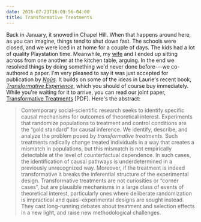 ```yaml
---
date: 2016-07-23T16:09:56-04:00
title: Transformative Treatments
---
```


Back in January, it snowed in Chapel Hill. When that happens around here, as you can imagine, things tend to shut down fast. The schools were closed, and we were iced in at home for a couple of days. The kids had a lot of quality Playstation time. Meanwhile, my [wife](http://lapaul.org) and I ended up sitting across from one another at the kitchen table, arguing. In the end we resolved things by doing something we'd never done before---we co-authored a paper. I'm very pleased to say it was just accepted for publication by <a href="http://onlinelibrary.wiley.com/journal/10.1111/(ISSN)1468-0068)"><em>Noûs</em></a>. It builds on some of the ideas in Laurie's recent book, *[Transformative Experience](http://www.amazon.com/exec/obidos/ASIN/0198717954/ref=nosim/)*, which you should of course buy immediately. While you're waiting for it to arrive, you can read our joint paper, [Transformative Treatments](https://kieranhealy.org/files/papers/t-treat.pdf) [PDF]. Here's the abstract:

> Contemporary social-scientific research seeks to identify specific causal mechanisms for outcomes of theoretical interest. Experiments that randomize populations to treatment and control conditions are the “gold standard” for causal inference. We identify, describe, and analyze the problem posed by *transformative treatments*. Such treatments radically change treated individuals in a way that creates a mismatch in populations, but this mismatch is not empirically detectable at the level of counterfactual dependence. In such cases, the identification of causal pathways is underdetermined in a previously unrecognized way. Moreover, if the treatment is indeed transformative it breaks the inferential structure of the experimental design. Transformative treatments are not curiosities or “corner cases”, but are plausible mechanisms in a large class of events of theoretical interest, particularly ones where deliberate randomization is impractical and quasi-experimental designs are sought instead. They cast long-running debates about treatment and selection effects in a new light, and raise new methodological challenges.

